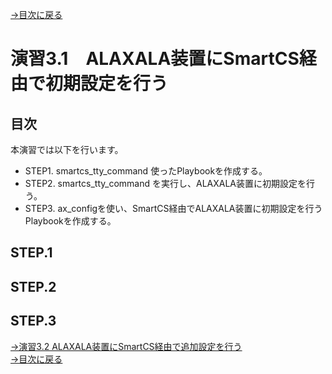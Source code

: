 [→目次に戻る](/README.md)
<br>
# 演習3.1　ALAXALA装置にSmartCS経由で初期設定を行う

## 目次
本演習では以下を行います。 
- STEP1. smartcs_tty_command 使ったPlaybookを作成する。
- STEP2. smartcs_tty_command を実行し、ALAXALA装置に初期設定を行う。
- STEP3. ax_configを使い、SmartCS経由でALAXALA装置に初期設定を行うPlaybookを作成する。


## STEP.1

## STEP.2

## STEP.3




[→演習3.2 ALAXALA装置にSmartCS経由で追加設定を行う](/3.2-additional_setup_the_alaxala_device_via_smartcs.md)  
[→目次に戻る](/README.md)
